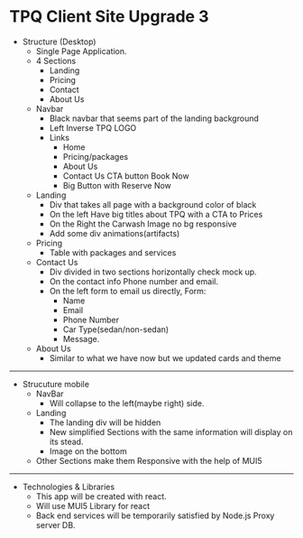 # TPQ Client Site Upgrade 3


- Structure (Desktop)
    - Single Page Application.
    - 4 Sections
        - Landing
        - Pricing
        - Contact
        - About Us
    - Navbar
        - Black navbar that seems part of the landing background
        - Left Inverse TPQ LOGO
        - Links
            - Home
            - Pricing/packages
            - About Us
            - Contact Us CTA button Book Now
            - Big Button with Reserve Now
    - Landing
        - Div that takes all page with a background color of black
        - On the left Have big titles about TPQ with a CTA to Prices
        - On the Right the Carwash Image no bg responsive
        - Add some div animations(artifacts) 
    - Pricing 
        - Table with packages and services
    - Contact Us
        - Div divided in two sections horizontally check mock up.
        - On the contact info Phone number and email.
        - On the left form to email us directly, Form:
            - Name
            - Email
            - Phone Number
            - Car Type(sedan/non-sedan)
            - Message.
    - About Us
        - Similar to what we have now but we updated cards and theme
---
- Strucuture mobile
    - NavBar
        - Will collapse to the left(maybe right) side.
    - Landing
        - The landing div will be hidden
        - New simplified Sections with the same information will display on its stead.
        - Image on the bottom
    - Other Sections make them Responsive with the help of MUI5
---
- Technologies & Libraries
    - This app will be created with react.
    - Will use MUI5 Library for react
    - Back end services will be temporarily satisfied by Node.js Proxy server DB.

